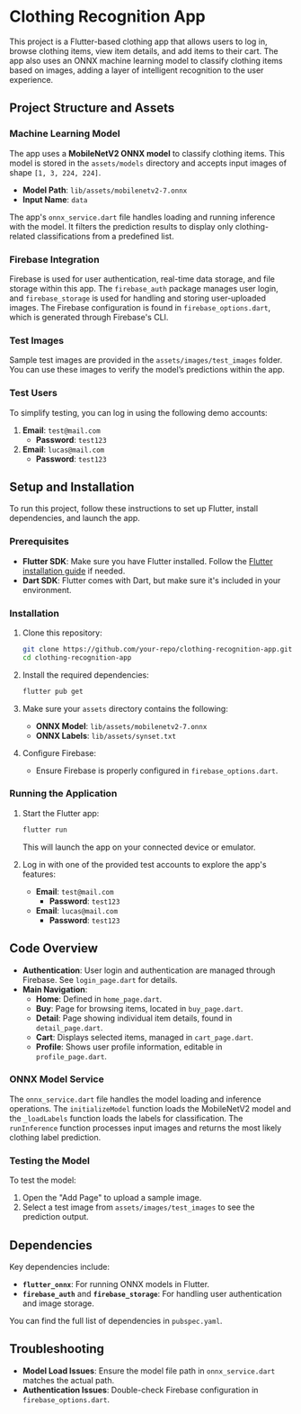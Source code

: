 
# Clothing Recognition App

This project is a Flutter-based clothing app that allows users to log in, browse clothing items, view item details, and add items to their cart. The app also uses an ONNX machine learning model to classify clothing items based on images, adding a layer of intelligent recognition to the user experience.

## Project Structure and Assets

### Machine Learning Model
The app uses a **MobileNetV2 ONNX model** to classify clothing items. This model is stored in the `assets/models` directory and accepts input images of shape `[1, 3, 224, 224]`.

- **Model Path**: `lib/assets/mobilenetv2-7.onnx`
- **Input Name**: `data`

The app's `onnx_service.dart` file handles loading and running inference with the model. It filters the prediction results to display only clothing-related classifications from a predefined list.

### Firebase Integration
Firebase is used for user authentication, real-time data storage, and file storage within this app. The `firebase_auth` package manages user login, and `firebase_storage` is used for handling and storing user-uploaded images. The Firebase configuration is found in `firebase_options.dart`, which is generated through Firebase's CLI.

### Test Images
Sample test images are provided in the `assets/images/test_images` folder. You can use these images to verify the model’s predictions within the app.

### Test Users
To simplify testing, you can log in using the following demo accounts:

1. **Email**: `test@mail.com`
   - **Password**: `test123`
2. **Email**: `lucas@mail.com`
   - **Password**: `test123`

## Setup and Installation

To run this project, follow these instructions to set up Flutter, install dependencies, and launch the app.

### Prerequisites
- **Flutter SDK**: Make sure you have Flutter installed. Follow the [Flutter installation guide](https://flutter.dev/docs/get-started/install) if needed.
- **Dart SDK**: Flutter comes with Dart, but make sure it's included in your environment.

### Installation

1. Clone this repository:
   ```bash
   git clone https://github.com/your-repo/clothing-recognition-app.git
   cd clothing-recognition-app
   ```

2. Install the required dependencies:
   ```bash
   flutter pub get
   ```

3. Make sure your `assets` directory contains the following:
   - **ONNX Model**: `lib/assets/mobilenetv2-7.onnx`
   - **ONNX Labels**: `lib/assets/synset.txt`

4. Configure Firebase:
   - Ensure Firebase is properly configured in `firebase_options.dart`.

### Running the Application

1. Start the Flutter app:
   ```bash
   flutter run
   ```

   This will launch the app on your connected device or emulator.

2. Log in with one of the provided test accounts to explore the app's features:
   - **Email**: `test@mail.com`
     - **Password**: `test123`
   - **Email**: `lucas@mail.com`
     - **Password**: `test123`

## Code Overview

- **Authentication**: User login and authentication are managed through Firebase. See `login_page.dart` for details.
- **Main Navigation**: 
  - **Home**: Defined in `home_page.dart`.
  - **Buy**: Page for browsing items, located in `buy_page.dart`.
  - **Detail**: Page showing individual item details, found in `detail_page.dart`.
  - **Cart**: Displays selected items, managed in `cart_page.dart`.
  - **Profile**: Shows user profile information, editable in `profile_page.dart`.

### ONNX Model Service
The `onnx_service.dart` file handles the model loading and inference operations. The `initializeModel` function loads the MobileNetV2 model and the `_loadLabels` function loads the labels for classification. The `runInference` function processes input images and returns the most likely clothing label prediction.

### Testing the Model

To test the model:
1. Open the "Add Page" to upload a sample image.
2. Select a test image from `assets/images/test_images` to see the prediction output.

## Dependencies

Key dependencies include:
- **`flutter_onnx`**: For running ONNX models in Flutter.
- **`firebase_auth`** and **`firebase_storage`**: For handling user authentication and image storage.

You can find the full list of dependencies in `pubspec.yaml`.

## Troubleshooting

- **Model Load Issues**: Ensure the model file path in `onnx_service.dart` matches the actual path.
- **Authentication Issues**: Double-check Firebase configuration in `firebase_options.dart`.
